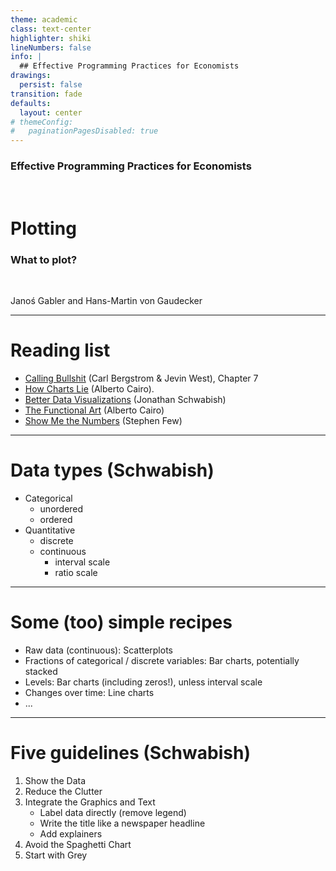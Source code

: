 ```yaml
---
theme: academic
class: text-center
highlighter: shiki
lineNumbers: false
info: |
  ## Effective Programming Practices for Economists
drawings:
  persist: false
transition: fade
defaults:
  layout: center
# themeConfig:
#   paginationPagesDisabled: true
---
```


### Effective Programming Practices for Economists

<br/>

# Plotting

### What to plot?

<br/>


Janoś Gabler and Hans-Martin von Gaudecker

---

# Reading list

- [Calling Bullshit](https://www.callingbullshit.org/) (Carl Bergstrom &
  Jevin West), Chapter 7
- [How Charts Lie](http://www.thefunctionalart.com/p/reviews.html) (Alberto Cairo).
- [Better Data
  Visualizations](https://policyviz.com/pv_books/better-data-visualizations-a-guide-for-scholars-researchers-and-wonks/)
  (Jonathan Schwabish)
- [The Functional Art](http://www.thefunctionalart.com/p/about-book.html) (Alberto
  Cairo)
- [Show Me the Numbers](http://www.perceptualedge.com/library.php) (Stephen
  Few)


---

# Data types (Schwabish)

- Categorical
  - unordered
  - ordered
- Quantitative
  - discrete
  - continuous
    - interval scale
    - ratio scale

---

# Some (too) simple recipes

- Raw data (continuous): Scatterplots
- Fractions of categorical / discrete variables: Bar charts, potentially stacked
- Levels: Bar charts (including zeros!), unless interval scale
- Changes over time: Line charts
- ...

---

# Five guidelines (Schwabish)

1. Show the Data
1. Reduce the Clutter
1. Integrate the Graphics and Text
   - Label data directly (remove legend)
   - Write the title like a newspaper headline
   - Add explainers
1. Avoid the Spaghetti Chart
1. Start with Grey
